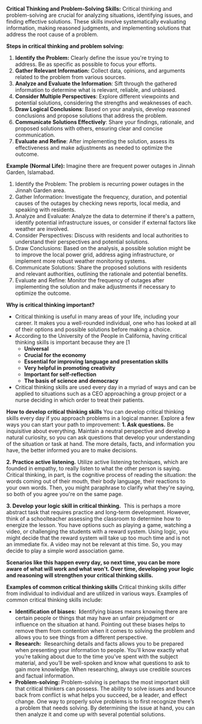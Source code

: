 
**Critical Thinking and Problem-Solving Skills:**
Critical thinking and problem-solving are crucial for analyzing situations, identifying issues, and finding effective solutions. These skills involve systematically evaluating information, making reasoned judgments, and implementing solutions that address the root cause of a problem. 

**Steps in critical thinking and problem solving:**
1. **Identify the Problem:** Clearly define the issue you're trying to address. Be as specific as possible to focus your efforts.  
2. **Gather Relevant Information:** Collect data, opinions, and arguments related to the problem from various sources.  
3. **Analyze and Evaluate the Information**: Sift through the gathered information to determine what is relevant, reliable, and unbiased.  
4. **Consider Multiple Perspectives**: Explore different viewpoints and potential solutions, considering the strengths and weaknesses of each. 
5. **Draw Logical Conclusions**: Based on your analysis, develop reasoned conclusions and propose solutions that address the problem.  
6. **Communicate Solutions Effectively**: Share your findings, rationale, and proposed solutions with others, ensuring clear and concise communication.  
7. **Evaluate and Refine**: After implementing the solution, assess its effectiveness and make adjustments as needed to optimize the outcome. 

**Example (Normal Life):**
Imagine there are frequent power outages in Jinnah Garden, Islamabad.
1. Identify the Problem: The problem is recurring power outages in the Jinnah Garden area.  
2. Gather Information: Investigate the frequency, duration, and potential causes of the outages by checking news reports, local media, and speaking with residents.
3. Analyze and Evaluate: Analyze the data to determine if there's a pattern, identify potential infrastructure issues, or consider if external factors like weather are involved.  
4. Consider Perspectives: Discuss with residents and local authorities to understand their perspectives and potential solutions.  
5. Draw Conclusions: Based on the analysis, a possible solution might be to improve the local power grid, address aging infrastructure, or implement more robust weather monitoring systems.
6. Communicate Solutions: Share the proposed solutions with residents and relevant authorities, outlining the rationale and potential benefits. 
7. Evaluate and Refine: Monitor the frequency of outages after implementing the solution and make adjustments if necessary to optimize the outcome. 

**Why is critical thinking important?**
- Critical thinking is useful in many areas of your life, including your career. It makes you a well-rounded individual, one who has looked at all of their options and possible solutions before making a choice.
- According to the University of the People in California, having critical thinking skills is important because they are [1
	- **Universal**
	- **Crucial for the economy**
	- **Essential for improving language and presentation skills**
	- **Very helpful in promoting creativity**
	- **Important for self-reflection**
	- **The basis of science and democracy** 
- Critical thinking skills are used every day in a myriad of ways and can be applied to situations such as a CEO approaching a group project or a nurse deciding in which order to treat their patients.

**How to develop critical thinking skills**
You can develop critical thinking skills every day if you approach problems in a logical manner. Explore a few ways you can start your path to improvement:
**1. Ask questions.**
	Be inquisitive about everything. Maintain a neutral perspective and develop a natural curiosity, so you can ask questions that develop your understanding of the situation or task at hand. The more details, facts, and information you have, the better informed you are to make decisions.

**2. Practice active listening.**
	Utilize active listening techniques, which are founded in empathy, to really listen to what the other person is saying. Critical thinking, in part, is the cognitive process of reading the situation: the words coming out of their mouth, their body language, their reactions to your own words. Then, you might paraphrase to clarify what they're saying, so both of you agree you're on the same page.

**3. Develop your logic skill in critical thinking.**
	 This is perhaps a more abstract task that requires practice and long-term development. However, think of a schoolteacher assessing the classroom to determine how to energize the lesson. You have options such as playing a game, watching a video, or challenging the students with a reward system. Using logic, you might decide that the reward system will take up too much time and is not an immediate fix. A video may not be relevant at this time. So, you may decide to play a simple word association game.

**Scenarios like this happen every day, so next time, you can be more aware of what will work and what won't. Over time, developing your logic and reasoning will strengthen your critical thinking skills.**

**Examples of common critical thinking skills**
Critical thinking skills differ from individual to individual and are utilized in various ways. Examples of common critical thinking skills include:
- **Identification of biases:** 
	**I**dentifying biases means knowing there are certain people or things that may have an unfair prejudgment or influence on the situation at hand. Pointing out these biases helps to remove them from contention when it comes to solving the problem and allows you to see things from a different perspective.
- **Research:** 
	Researching details and facts allows you to be prepared when presenting your information to people. You’ll know exactly what you’re talking about due to the time you’ve spent with the subject material, and you’ll be well-spoken and know what questions to ask to gain more knowledge. When researching, always use credible sources and factual information.
- **Problem-solving:**
	Problem-solving is perhaps the most important skill that critical thinkers can possess. The ability to solve issues and bounce back from conflict is what helps you succeed, be a leader, and effect change. One way to properly solve problems is to first recognize there’s a problem that needs solving. By determining the issue at hand, you can then analyze it and come up with several potential solutions.